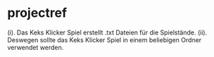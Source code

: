 # projectref


(i). Das Keks Klicker Spiel erstellt .txt Dateien für die Spielstände. 
(ii). Deswegen sollte das Keks Klicker Spiel in einem beliebigen Ordner verwendet werden.
